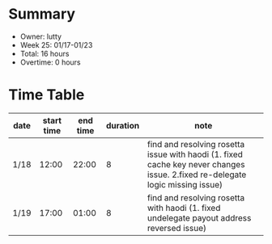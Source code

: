 # Summary

* Owner: lutty
* Week 25: 01/17-01/23
* Total: 16 hours
* Overtime: 0 hours

# Time Table

| date | start time | end time | duration | note                                                                                                                          |
|------|------------|----------|----------|-------------------------------------------------------------------------------------------------------------------------------|
| 1/18 | 12:00      | 22:00    | 8        | find and resolving rosetta issue with haodi (1. fixed cache key never changes issue. 2.fixed re-delegate logic missing issue) |
| 1/19 | 17:00      | 01:00    | 8        | find and resolving rosetta with haodi (1. fixed undelegate payout address reversed issue)                                     |
